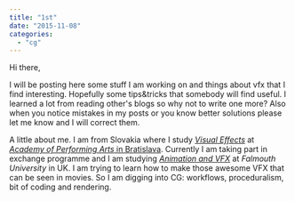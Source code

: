 ```yaml
---
title: "1st"
date: "2015-11-08"
categories: 
  - "cg"
---
```


Hi there,

I will be posting here some stuff I am working on and things about vfx that I find interesting. Hopefully some tips&tricks that somebody will find useful. I learned a lot from reading other's blogs so why not to write one more? Also when you notice mistakes in my posts or you know better solutions please let me know and I will correct them.

A little about me. I am from Slovakia where I study _[Visual Effects](http://avfx.sk/)_ at [_Academy of Performing Arts_ in Bratislava](http://ftf.vsmu.sk/). Currently I am taking part in exchange programme and I am studying _[Animation and VFX](http://www.falmouth.ac.uk/animation)_ at _Falmouth University_ in UK. I am trying to learn how to make those awesome VFX that can be seen in movies. So I am digging into CG: workflows, proceduralism, bit of coding and rendering.
